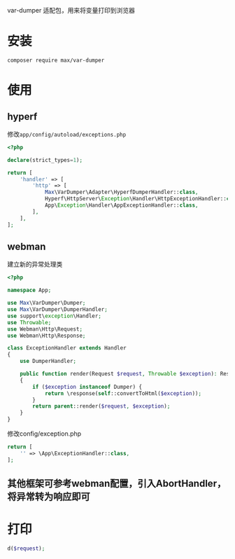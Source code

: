 var-dumper 适配包，用来将变量打印到浏览器

# 安装

```shell
composer require max/var-dumper
```

# 使用

## hyperf

修改`app/config/autoload/exceptions.php`

```php
<?php

declare(strict_types=1);

return [
    'handler' => [
        'http' => [
            Max\VarDumper\Adapter\HyperfDumperHandler::class,
            Hyperf\HttpServer\Exception\Handler\HttpExceptionHandler::class,
            App\Exception\Handler\AppExceptionHandler::class,
        ],
    ],
];

```

## webman

建立新的异常处理类

```php
<?php

namespace App;

use Max\VarDumper\Dumper;
use Max\VarDumper\DumperHandler;
use support\exception\Handler;
use Throwable;
use Webman\Http\Request;
use Webman\Http\Response;

class ExceptionHandler extends Handler
{
    use DumperHandler;

    public function render(Request $request, Throwable $exception): Response
    {
        if ($exception instanceof Dumper) {
            return \response(self::convertToHtml($exception));
        }
        return parent::render($request, $exception);
    }
}

```

修改config/exception.php

```php
return [
    '' => \App\ExceptionHandler::class,
];
```

## 其他框架可参考webman配置，引入AbortHandler，将异常转为响应即可

# 打印

```php
d($request);
```
